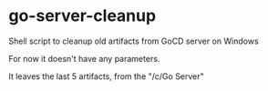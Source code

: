 # go-server-cleanup
Shell script to cleanup old artifacts from GoCD server on Windows

For now it doesn't have any parameters.

It leaves the last 5 artifacts, from the "/c/Go Server"
